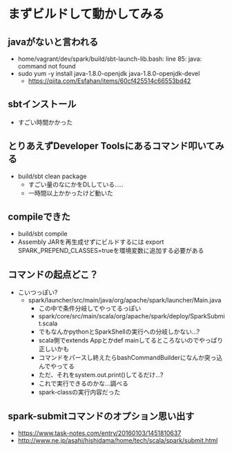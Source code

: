 # まずビルドして動かしてみる
## javaがないと言われる
- home/vagrant/dev/spark/build/sbt-launch-lib.bash: line 85: java: command not found
- sudo yum -y install java-1.8.0-openjdk java-1.8.0-openjdk-devel 
    - https://qiita.com/Esfahan/items/60cf425514c66553bd42
## sbtインストール
- すごい時間かかった

## とりあえずDeveloper Toolsにあるコマンド叩いてみる 
- build/sbt clean package
    - すごい量のなにかをDLしている.....
    - 一時間以上かかったけど動いた

## compileできた
- build/sbt compile
- Assembly JARを再生成せずにビルドするには export SPARK_PREPEND_CLASSES=trueを環境変数に追加する必要がある

## コマンドの起点どこ？
- こいつっぽい?
    - spark/launcher/src/main/java/org/apache/spark/launcher/Main.java
        - この中で条件分岐してやってるっぽい
        - spark/core/src/main/scala/org/apache/spark/deploy/SparkSubmit.scala
        - でもなんかpythonとSparkShellの実行への分岐しかない...?
        - scala側でextends Appとかdef mainしてるところないのでやっぱり正しいかも
        - コマンドをパースし終えたらbashCommandBuilderになんか突っ込んでやってる
        - ただ、それをsystem.out.print()してるだけ...?
        - これで実行できるのかな...調べる
        - spark-classの実行内容だった

## spark-submitコマンドのオプション思い出す
- https://www.task-notes.com/entry/20160103/1451810637
- http://www.ne.jp/asahi/hishidama/home/tech/scala/spark/submit.html
